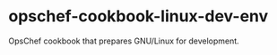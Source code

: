 opschef-cookbook-linux-dev-env
==============================

OpsChef cookbook that prepares GNU/Linux for development.